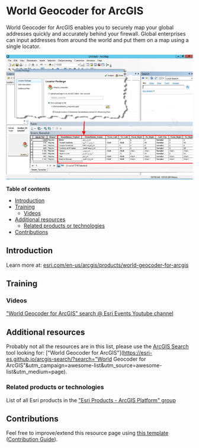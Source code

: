 # World Geocoder for ArcGIS

World Geocoder for ArcGIS enables you to securely map your global addresses quickly and accurately behind your firewall. Global enterprises can input addresses from around the world and put them on a map using a single locator.

![ArcGIS Earth Screenshot](../product-thumbnails/world-geocoder-for-arcgis.png)  

<!-- START doctoc generated TOC please keep comment here to allow auto update -->
<!-- DON'T EDIT THIS SECTION, INSTEAD RE-RUN doctoc TO UPDATE -->
**Table of contents**

- [Introduction](#introduction)
- [Training](#training)
  - [Videos](#videos)
- [Additional resources](#additional-resources)
  - [Related products or technologies](#related-products-or-technologies)
- [Contributions](#contributions)

<!-- END doctoc generated TOC please keep comment here to allow auto update -->

## Introduction

Learn more at: [esri.com/en-us/arcgis/products/world-geocoder-for-arcgis](https://www.esri.com/en-us/arcgis/products/world-geocoder-for-arcgis)

## Training

### Videos

["World Geocoder for ArcGIS" search @ Esri Events Youtube channel](https://www.youtube.com/channel/UC_yE3TatdZKAXvt_TzGJ6mw/search?query=World+Geocoder+for+ArcGIS)


## Additional resources

Probably not all the resources are in this list, please use the [ArcGIS Search](https://esri-es.github.io/arcgis-search/) tool looking for: ["World Geocoder for ArcGIS"](https://esri-es.github.io/arcgis-search/?search="World Geocoder for ArcGIS"&utm_campaign=awesome-list&utm_source=awesome-list&utm_medium=page).

### Related products or technologies

List of all Esri products in the ["Esri Products - ArcGIS Platform" group](https://awesome-arcgis.maps.arcgis.com/home/group.html?id=663480a878724c42aef09a523a8d5139&view=list&start=1&num=20#content)

## Contributions

Feel free to improve/extend this resource page using [this template](https://github.com/hhkaos/awesome-arcgis/blob/master/templates/PRODUCT_PAGE_TEMPLATE.md) ([Contribution Guide](https://github.com/hhkaos/awesome-arcgis/blob/master/CONTRIBUTING.md)).
